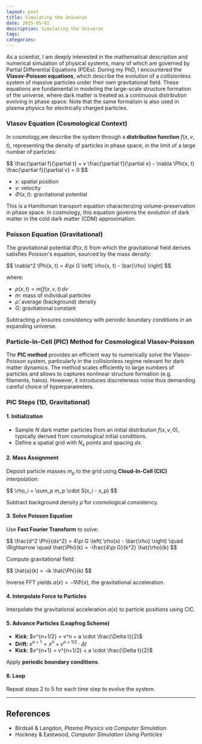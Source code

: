 ```yaml
---
layout: post
title: Simulating the Universe
date: 2025-05-02
description: Simulating the Universe
tags:
categories:
---
```


As a scientist, I am deeply interested in the mathematical description and numerical simulation of physical systems, many of which are governed by Partial Differential Equations (PDEs). During my PhD, I encountered the **Vlasov-Poisson equations**, which describe the evolution of a collisionless system of massive particles under their own gravitational field. These equations are fundamental in modeling the large-scale structure formation of the universe, where dark matter is treated as a continuous distribution evolving in phase space. Note that the same formalism is also used in plasma physics for electrically charged particles.

### Vlasov Equation (Cosmological Context)

In cosmology,we describe the system through a **distribution function** $f(x, v, t)$, representing the density of particles in phase space, in the limit of a large number of particles:

<p>
$$
\frac{\partial f}{\partial t} + v \frac{\partial f}{\partial x} - \nabla \Phi(x, t) \frac{\partial f}{\partial v} = 0
$$
</p>

- $x$: spatial position  
- $v$: velocity  
- $\Phi(x, t)$: gravitational potential  

This is a Hamiltonian transport equation characterizing volume-preservation in phase space. In cosmology, this equation governs the evolution of dark matter in the cold dark matter (CDM) approximation.

### Poisson Equation (Gravitational)

The gravitational potential $\Phi(x, t)$ from which the gravitational field derives satisfies Poisson's equation, sourced by the mass density:

<p>
$$
\nabla^2 \Phi(x, t) = 4\pi G \left[ \rho(x, t) - \bar{\rho} \right]
$$
</p>

where:

- $\rho(x, t) = m \int f(x, v, t) \, dv$  
- $m$: mass of individual particles  
- $\bar{\rho}$: average (background) density  
- $G$: gravitational constant  

Subtracting $\bar{\rho}$ ensures consistency with periodic boundary conditions in an expanding universe.

### Particle-In-Cell (PIC) Method for Cosmological Vlasov-Poisson

The **PIC method** provides an efficient way to numerically solve the Vlasov-Poisson system, particularly in the collisionless regime relevant for dark matter dynamics. The method scales efficiently to large numbers of particles and allows to captures nonlinear structure formation (e.g. filaments, halos). However, it introduces discreteness noise thus demanding careful choice of hyperparameters.

### PIC Steps (1D, Gravitational)

#### 1. Initialization

- Sample $N$ dark matter particles from an initial distribution $f(x, v, 0)$, typically derived from cosmological initial conditions.  
- Define a spatial grid with $N_x$ points and spacing $dx$.

#### 2. Mass Assignment

Deposit particle masses $m_p$ to the grid using **Cloud-In-Cell (CIC)** interpolation:

<p>
$$
\rho_i = \sum_p m_p \cdot S(x_i - x_p)
$$
</p>

Subtract background density $\bar{\rho}$ for cosmological consistency.

#### 3. Solve Poisson Equation

Use **Fast Fourier Transform** to solve:

<p>
$$
\frac{d^2 \Phi}{dx^2} = 4\pi G \left( \rho(x) - \bar{\rho} \right)  
\quad \Rightarrow \quad  
\hat{\Phi}(k) = -\frac{4\pi G}{k^2} \hat{\rho}(k)
$$
</p>

Compute gravitational field:

<p>
$$
\hat{a}(k) = -ik \hat{\Phi}(k)
$$
</p>

Inverse FFT yields $a(x) = -\nabla \Phi(x)$, the gravitational acceleration.

#### 4. Interpolate Force to Particles

Interpolate the gravitational acceleration $a(x)$ to particle positions using CIC.

#### 5. Advance Particles (Leapfrog Scheme)

- **Kick**: $v^{n+1/2} = v^n + a \cdot \frac{\Delta t}{2}$  
- **Drift**: $x^{n+1} = x^n + v^{n+1/2} \cdot \Delta t$
- **Kick**: $v^{n+1} = v^{n+1/2} + a \cdot \frac{\Delta t}{2}$

Apply **periodic boundary conditions**.

#### 6. Loop

Repeat steps 2 to 5 for each time step to evolve the system.


---

## References
- Birdsall & Langdon, *Plasma Physics via Computer Simulation*
- Hockney & Eastwood, *Computer Simulation Using Particles*
